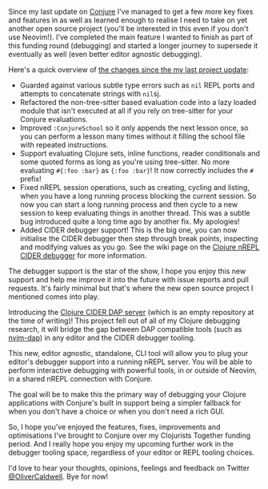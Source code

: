 Since my last update on [Conjure](https://github.com/Olical/conjure) I've managed to get a few more key fixes and features in as well as learned enough to realise I need to take on yet another open source project (you'll be interested in this even if you don't use Neovim!). I've completed the main feature I wanted to finish as part of this funding round (debugging) and started a longer journey to supersede it eventually as well (even better editor agnostic debugging).

Here's a quick overview of [the changes since the my last project update](https://github.com/Olical/conjure/compare/v4.34.0...v4.36.0):

 * Guarded against various subtle type errors such as `nil` REPL ports and attempts to concatenate strings with `nil`sj.
 * Refactored the non-tree-sitter based evaluation code into a lazy loaded module that isn't executed at all if you rely on tree-sitter for your Conjure evaluations.
 * Improved `:ConjureSchool` so it only appends the next lesson once, so you can perform a lesson many times without it filling the school file with repeated instructions.
 * Support evaluating Clojure sets, inline functions, reader conditionals and some quoted forms as long as you're using tree-sitter. No more evaluating `#{:foo :bar}` as `{:foo :bar}`! It now correctly includes the `#` prefix!
 * Fixed nREPL session operations, such as creating, cycling and listing, when you have a long running process blocking the current session. So now you can start a long running process and then cycle to a new session to keep evaluating things in another thread. This was a subtle bug introduced quite a long time ago by another fix. My apologies!
 * Added CIDER debugger support! This is the big one, you can now initialise the CIDER debugger then step through break points, inspecting and modifying values as you go. See the wiki page on the [Clojure nREPL CIDER debugger](https://github.com/Olical/conjure/wiki/Clojure-nREPL-CIDER-debugger) for more information.

The debugger support is the star of the show, I hope you enjoy this new support and help me improve it into the future with issue reports and pull requests. It's fairly minimal but that's where the new open source project I mentioned comes into play.

Introducing the [Clojure CIDER DAP server](https://github.com/Olical/clojure-cider-dap-server) (which is an empty repository at the time of writing)! This project fell out of all of my Clojure debugging research, it will bridge the gap between DAP compatible tools (such as [nvim-dap](https://github.com/mfussenegger/nvim-dap)) in any editor and the CIDER debugger tooling.

This new, editor agnostic, standalone, CLI tool will allow you to plug your editor's debugger support into a running nREPL server. You will be able to perform interactive debugging with powerful tools, in or outside of Neovim, in a shared nREPL connection with Conjure.

The goal will be to make this the primary way of debugging your Clojure applications with Conjure's built in support being a simpler fallback for when you don't have a choice or when you don't need a rich GUI.

So, I hope you've enjoyed the features, fixes, improvements and optimisations I've brought to Conjure over my Clojurists Together funding period. And I really hope you enjoy my upcoming further work in the debugger tooling space, regardless of your editor or REPL tooling choices.

I'd love to hear your thoughts, opinions, feelings and feedback on Twitter [@OliverCaldwell](https://twitter.com/OliverCaldwell). Bye for now!
